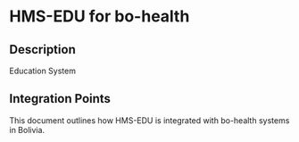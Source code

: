 # HMS-EDU for bo-health

## Description

Education System

## Integration Points

This document outlines how HMS-EDU is integrated with bo-health systems in Bolivia.
